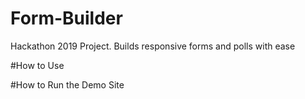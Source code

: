 # Form-Builder
Hackathon 2019 Project. Builds responsive forms and polls with ease

#How to Use

#How to Run the Demo Site